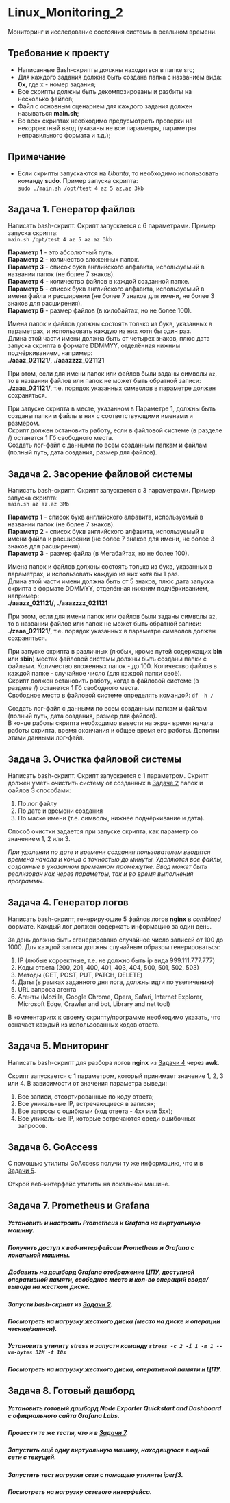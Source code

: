 # Linux_Monitoring_2

Мониторинг и исследование состояния системы в реальном времени.

## Требование к проекту

- Написанные Bash-скрипты должны находиться в папке src;
- Для каждого задания должна быть создана папка с названием вида: **0x**, где x - номер задания;
- Все скрипты должны быть декомпозированы и разбиты на несколько файлов;
- Файл с основным сценарием для каждого задания должен называться **main.sh**;
- Во всех скриптах необходимо предусмотреть проверки на некорректный ввод (указаны не все параметры, параметры неправильного формата и т.д.);

## Примечание

- Если скрипты запускаются на _Ubuntu_, то необходимо использовать команду **sudo**. Пример запуска скрипта: \
  `sudo ./main.sh /opt/test 4 az 5 az.az 3kb`

## Задача 1. Генератор файлов

Написать bash-скрипт. Скрипт запускается с 6 параметрами. Пример запуска скрипта: \
`main.sh /opt/test 4 az 5 az.az 3kb`

**Параметр 1** - это абсолютный путь. \
**Параметр 2** - количество вложенных папок. \
**Параметр 3** - список букв английского алфавита, используемый в названии папок (не более 7 знаков). \
**Параметр 4** - количество файлов в каждой созданной папке. \
**Параметр 5** - список букв английского алфавита, используемый в имени файла и расширении (не более 7 знаков для имени, не более 3 знаков для расширения). \
**Параметр 6** - размер файлов (в килобайтах, но не более 100).

Имена папок и файлов должны состоять только из букв, указанных в параметрах, и использовать каждую из них хотя бы один раз.  
Длина этой части имени должна быть от четырех знаков, плюс дата запуска скрипта в формате DDMMYY, отделённая нижним подчёркиванием, например: \
**./aaaz_021121/**, **./aaazzzz_021121**

При этом, если для имени папок или файлов были заданы символы `az`, то в названии файлов или папок не может быть обратной записи: \
**./zaaa_021121/**, т.е. порядок указанных символов в параметре должен сохраняться.

При запуске скрипта в месте, указанном в Параметре 1, должны быть созданы папки и файлы в них с соответствующими именами и размером.  
Скрипт должен остановить работу, если в файловой системе (в разделе /) останется 1 Гб свободного места.  
Создать лог-файл с данными по всем созданным папкам и файлам (полный путь, дата создания, размер для файлов).

## Задача 2. Засорение файловой системы

Написать bash-скрипт. Скрипт запускается с 3 параметрами. Пример запуска скрипта: \
`main.sh az az.az 3Mb`

**Параметр 1** - список букв английского алфавита, используемый в названии папок (не более 7 знаков). \
**Параметр 2** - список букв английского алфавита, используемый в имени файла и расширении (не более 7 знаков для имени, не более 3 знаков для расширения). \
**Параметр 3** - размер файла (в Мегабайтах, но не более 100).

Имена папок и файлов должны состоять только из букв, указанных в параметрах, и использовать каждую из них хотя бы 1 раз.  
Длина этой части имени должна быть от 5 знаков, плюс дата запуска скрипта в формате DDMMYY, отделённая нижним подчёркиванием, например: \
**./aaazz_021121/**, **./aaazzzz_021121**

При этом, если для имени папок или файлов были заданы символы `az`, то в названии файлов или папок не может быть обратной записи: \
**./zaaa_021121/**, т.е. порядок указанных в параметре символов должен сохраняться.

При запуске скрипта в различных (любых, кроме путей содержащих **bin** или **sbin**) местах файловой системы должны быть созданы папки с файлами.
Количество вложенных папок - до 100. Количество файлов в каждой папке - случайное число (для каждой папки своё).  
Скрипт должен остановить работу, когда в файловой системе (в разделе /) останется 1 Гб свободного места.  
Свободное место в файловой системе определять командой: `df -h /`

Создать лог-файл с данными по всем созданным папкам и файлам (полный путь, дата создания, размер для файлов).  
В конце работы скрипта необходимо вывести на экран время начала работы скрипта, время окончания и общее время его работы. Дополни этими данными лог-файл.

## Задача 3. Очистка файловой системы

Написать bash-скрипт. Скрипт запускается с 1 параметром.
Скрипт должен уметь очистить систему от созданных в [Задаче 2](#задача-2-засорение-файловой-системы) папок и файлов 3 способами:

1. По лог файлу
2. По дате и времени создания
3. По маске имени (т.е. символы, нижнее подчёркивание и дата).

Способ очистки задается при запуске скрипта, как параметр со значением 1, 2 или 3.

_При удалении по дате и времени создания пользователем вводятся времена начала и конца с точностью до минуты. Удаляются все файлы, созданные в указанном временном промежутке. Ввод может быть реализован как через параметры, так и во время выполнения программы._

## Задача 4. Генератор логов

Написать bash-скрипт, генерирующие 5 файлов логов **nginx** в _combined_ формате.
Каждый лог должен содержать информацию за один день.

За день должно быть сгенерировано случайное число записей от 100 до 1000.
Для каждой записи должны случайным образом генерироваться:

1. IP (любые корректные, т.е. не должно быть ip вида 999.111.777.777)
2. Коды ответа (200, 201, 400, 401, 403, 404, 500, 501, 502, 503)
3. Методы (GET, POST, PUT, PATCH, DELETE)
4. Даты (в рамках заданного дня лога, должны идти по увеличению)
5. URL запроса агента
6. Агенты (Mozilla, Google Chrome, Opera, Safari, Internet Explorer, Microsoft Edge, Crawler and bot, Library and net tool)

В комментариях к своему скрипту/программе необходимо указать, что означает каждый из использованных кодов ответа.

## Задача 5. Мониторинг

Написать bash-скрипт для разбора логов **nginx** из [Задачи 4](#задача-4-генератор-логов) через **awk**.

Скрипт запускается с 1 параметром, который принимает значение 1, 2, 3 или 4.
В зависимости от значения параметра выведи:

1. Все записи, отсортированные по коду ответа;
2. Все уникальные IP, встречающиеся в записях;
3. Все запросы с ошибками (код ответа - 4хх или 5хх);
4. Все уникальные IP, которые встречаются среди ошибочных запросов.

## Задача 6. **GoAccess**

С помощью утилиты GoAccess получи ту же информацию, что и в [Задачи 5](#задача-5-мониторинг).

Открой веб-интерфейс утилиты на локальной машине.

## Задача 7. **Prometheus** и **Grafana**

##### Установить и настроить **Prometheus** и **Grafana** на виртуальную машину.

##### Получить доступ к веб-интерфейсам **Prometheus** и **Grafana** с локальной машины.

##### Добавить на дашборд **Grafana** отображение ЦПУ, доступной оперативной памяти, свободное место и кол-во операций ввода/вывода на жестком диске.

##### Запусти bash-скрипт из [Задачи 2](#задача-2-засорение-файловой-системы).

##### Посмотреть на нагрузку жесткого диска (место на диске и операции чтения/записи).

##### Установить утилиту **stress** и запусти команду `stress -c 2 -i 1 -m 1 --vm-bytes 32M -t 10s`

##### Посмотреть на нагрузку жесткого диска, оперативной памяти и ЦПУ.

## Задача 8. Готовый дашборд

##### Установить готовый дашборд _Node Exporter Quickstart and Dashboard_ с официального сайта **Grafana Labs**.

##### Провести те же тесты, что и в [Задачи 7](#задача-7-prometheus-и-grafana).

##### Запустить ещё одну виртуальную машину, находящуюся в одной сети с текущей.

##### Запустить тест нагрузки сети с помощью утилиты **iperf3**.

##### Посмотреть на нагрузку сетевого интерфейса.
